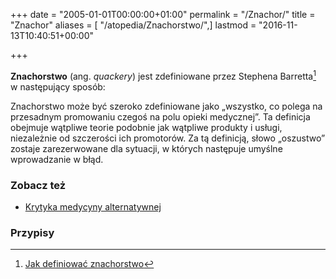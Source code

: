 +++
date = "2005-01-01T00:00:00+01:00"
permalink = "/Znachor/"
title = "Znachor"
aliases = [ "/atopedia/Znachorstwo/",]
lastmod = "2016-11-13T10:40:51+00:00"

+++

**Znachorstwo** (ang. *quackery*) jest zdefiniowane przez Stephena Barretta[^1]
w następujący sposób:


Znachorstwo może być szeroko zdefiniowane jako „wszystko, co polega na
przesadnym promowaniu czegoś na polu opieki medycznej”. Ta definicja obejmuje
wątpliwe teorie podobnie jak wątpliwe produkty i usługi, niezależnie od
szczerości ich promotorów. Za tą definicją, słowo „oszustwo” zostaje
zarezerwowane dla sytuacji, w których następuje umyślne wprowadzanie w błąd.

### Zobacz też

-   [Krytyka medycyny alternatywnej](/atopedia/Krytyka_medycyny_alternatywnej)

### Przypisy

[^1]: [Jak definiować znachorstwo](/2008/01/18/jak-definiowac-znachorstwo/)
